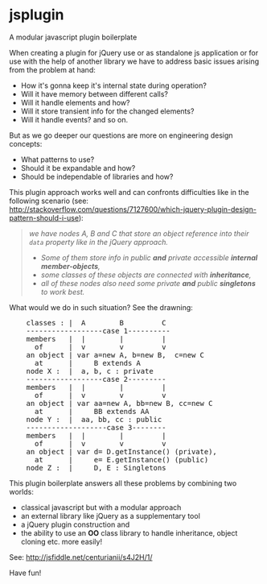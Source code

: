 jsplugin
========

A modular javascript plugin boilerplate

When creating a plugin for jQuery use or as standalone js application or for use with the help of another library we have to address basic issues arising from the problem at hand:

- How it's gonna keep it's internal state during operation?
- Will it have memory between different calls?
- Will it handle elements and how?
- Will it store transient info for the changed elements?
- Will it handle events?
and so on.

But as we go deeper our questions are more on engineering design concepts:

- What patterns to use?
- Should it be expandable and how?
- Should be independable of libraries and how?

This plugin approach works well and can confronts difficulties like in the following scenario (see: http://stackoverflow.com/questions/7127600/which-jquery-plugin-design-pattern-should-i-use):

<blockquote cite="http://stackoverflow.com/questions/7127600/which-jquery-plugin-design-pattern-should-i-use"><i>we have nodes A, B and C that store an object reference into their <code>data</code> property like in the jQuery approach.
<ul><li>Some of them store info in public <b>and</b> private accessible <b>internal member-objects</b>,</li>
<li>some classes of these objects are connected with <b>inheritance</b>,</li>
<li>all of these nodes also need some private <b>and</b> public <b>singletons</b> to work best.</li></ul></i></blockquote>

What would we do in such situation?
See the drawning:

<pre>
    classes : |  A        B         C
    ------------------case 1----------
    members   |  |        |         |
      of      |  v        v         v
    an object | var a=new A, b=new B,  c=new C
      at      |     B extends A
    node X :  |  a, b, c : private
    ------------------case 2---------
    members   |  |        |         |
      of      |  v        v         v
    an object | var aa=new A, bb=new B, cc=new C
      at      |     BB extends AA
    node Y :  |  aa, bb, cc : public
    -------------------case 3--------
    members   |  |        |         |
      of      |  v        v         v
    an object | var d= D.getInstance() (private),
      at      |     e= E.getInstance() (public)
    node Z :  |     D, E : Singletons
</pre>

This plugin boilerplate answers all these problems by combining two worlds:
- classical javascript but with a modular approach
- an external library like jQuery as a supplementary tool
- a jQuery plugin construction and
- the ability to use an <b>OO</b> class library to handle inheritance, object cloning etc. more easily!

See: http://jsfiddle.net/centurianii/s4J2H/1/

Have fun!

